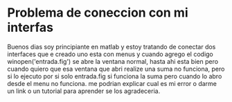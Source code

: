 Problema de coneccion con mi interfas
=========

Buenos dias soy principiante en matlab y estoy tratando de conectar 
dos interfaces que e creado uno esta con menus y cuando agrego el 
codigo winopen('entrada.fig') se abre la ventana normal, hasta ahi 
esta bien pero cuando quiero que esa ventana que abri realize una suma no funciona, 
pero si lo ejecuto por si solo entrada.fig si funciona la suma pero cuando lo abro 
desde el menu no funciona. me podrian explicar cual es mi error o darme un link o un tutorial
para aprender se los agradeceria.

